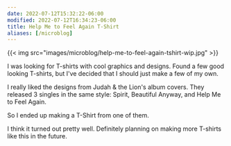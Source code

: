 ```yaml
---
date: 2022-07-12T15:32:22-06:00
modified: 2022-07-12T16:34:23-06:00
title: Help Me to Feel Again T-Shirt
aliases: [/microblog]
---
```


{{< img src="images/microblog/help-me-to-feel-again-tshirt-wip.jpg" >}}

I was looking for T-shirts with cool graphics and designs.
Found a few good looking T-shirts, but I've decided that I should just make a few of my own.

I really liked the designs from Judah & the Lion's album covers. 
They released 3 singles in the same style: Spirit, Beautiful Anyway, and Help Me to Feel Again. 

So I ended up making a T-Shirt from one of them.

I think it turned out pretty well.
Definitely planning on making more T-shirts like this in the future.
